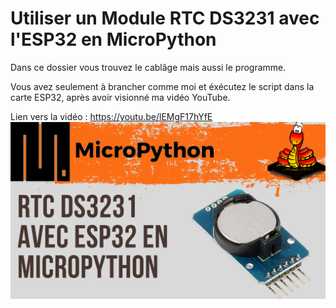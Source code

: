 # Utiliser un Module RTC DS3231 avec l'ESP32 en MicroPython 
Dans ce dossier vous trouvez le cablâge mais aussi le programme.

Vous avez seulement à brancher comme moi et éxécutez le script dans la carte ESP32, après avoir visionné ma vidéo YouTube.

Lien vers la vidéo : https://youtu.be/lEMgF17hYfE
![alt text](https://github.com/electrocodeur/23_rtc_ds3231_esp32/blob/main/miniature.png)
